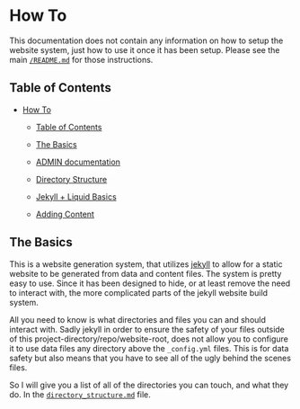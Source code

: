    How To
============
This documentation does not contain any information on how to setup the website system,
 just how to use it once it has been setup.
Please see the main [`/README.md`](../README.md) for those instructions.

## Table of Contents
- [How To](#how-to)
  - [Table of Contents](#table-of-contents)
  - [The Basics](#the-basics)

  - [ADMIN documentation](./ADMIN-ONLY.md)
  - [Directory Structure](./directory_structure.md)
  - [Jekyll + Liquid Basics](./jekyll-liquid.md)
  - [Adding Content](./adding-content.md)


## The Basics
This is a website generation system, that utilizes [jekyll](https://jekyllrb.com)
 to allow for a static website to be generated from data and content files.
The system is pretty easy to use. 
Since it has been designed to hide,
 or at least remove the need to interact with, 
 the more complicated parts of the jekyll website build system.

All you need to know is what directories and files you can and should interact with. 
Sadly jekyll in order to ensure the safety of your files outside of this 
 project-directory/repo/website-root,
 does not allow you to configure it to use data files any directory above the `_config.yml` files.
This is for data safety but also means that you have to see all of the ugly behind the scenes files.

So I will give you a list of all of the directories you can touch, and what they do.
In the [`directory_structure.md`](./directory_structure.md) file.



